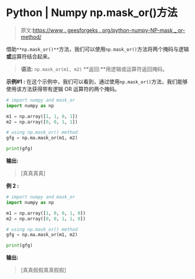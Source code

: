 # Python | Numpy np.mask_or()方法

> 原文:[https://www . geesforgeks . org/python-numpy-NP-mask _ or-method/](https://www.geeksforgeeks.org/python-numpy-np-mask_or-method/)

借助`**np.mask_or()**`方法，我们可以使用`np.mask_or()`方法将两个掩码与逻辑**或**运算符结合起来。

> **语法:** `np.mask_or(m1, m2)`
> **返回:**用逻辑或运算符返回掩码。

**示例#1 :**
在这个示例中，我们可以看到，通过使用`np.mask_or()`方法，我们能够使用该方法获得带有逻辑 OR 运算符的两个掩码。

```py
# import numpy and mask_or
import numpy as np

m1 = np.array([1, 1, 0, 1])
m2 = np.array([0, 0, 1, 1])

# using np.mask_or() method
gfg = np.ma.mask_or(m1, m2)

print(gfg)
```

**输出:**

> [真真真真]

**例 2 :**

```py
# import numpy and mask_or
import numpy as np

m1 = np.array([1, 0, 0, 1, 0])
m2 = np.array([0, 0, 1, 1, 0])

# using np.mask_or() method
gfg = np.ma.mask_or(m1, m2)

print(gfg)
```

**输出:**

> [真真假假真真假假]